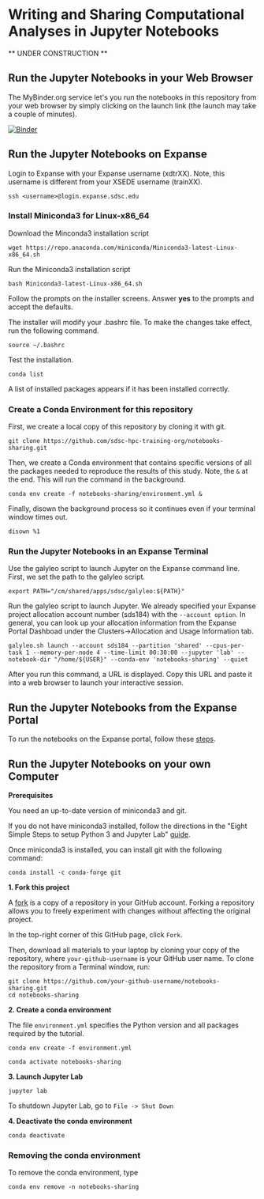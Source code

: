 # Writing and Sharing Computational Analyses in Jupyter Notebooks

** UNDER CONSTRUCTION **

## Run the Jupyter Notebooks in your Web Browser

The MyBinder.org service let's you run the notebooks in this repository from your web browser by simply clicking on the launch link (the launch may take a couple of minutes).

[![Binder](https://mybinder.org/badge_logo.svg)](https://mybinder.org/v2/gh/sdsc-hpc-training-org/notebooks-sharing/main?urlpath=lab)

## Run the Jupyter Notebooks on Expanse
Login to Expanse with your Expanse username (xdtrXX). Note, this username is different from your XSEDE username (trainXX).

```
ssh <username>@login.expanse.sdsc.edu
```

### Install Miniconda3 for Linux-x86_64
Download the Minconda3 installation script

```
wget https://repo.anaconda.com/miniconda/Miniconda3-latest-Linux-x86_64.sh
```
Run the Miniconda3 installation script
```
bash Miniconda3-latest-Linux-x86_64.sh
```
Follow the prompts on the installer screens. Answer **yes** to the prompts and accept the defaults.

The installer will modify your .bashrc file. To make the changes take effect, run the following command.
```
source ~/.bashrc
```

Test the installation.
```
conda list
```
A list of installed packages appears if it has been installed correctly.


### Create a Conda Environment for this repository
First, we create a local copy of this repository by cloning it with git.
```
git clone https://github.com/sdsc-hpc-training-org/notebooks-sharing.git
```

Then, we create a Conda environment that contains specific versions of all the packages needed to reproduce the results of this study. Note, the `&` at the end. This will run the command in the background.
```
conda env create -f notebooks-sharing/environment.yml &
```
Finally, disown the background process so it continues even if your terminal window times out.
```
disown %1
```

### Run the Jupyter Notebooks in an Expanse Terminal

Use the galyleo script to launch Jupyter on the Expanse command line. First, we set the path to the galyleo script.

```
export PATH="/cm/shared/apps/sdsc/galyleo:${PATH}"
```

Run the galyleo script to launch Jupyter. We already specified your Expanse project allocation account number (sds184) with the `--account option`. In general, you can look up your allocation information from the Expanse Portal Dashboad under the Clusters->Allocation and Usage Information tab.

```
galyleo.sh launch --account sds184 --partition 'shared' --cpus-per-task 1 --memory-per-node 4 --time-limit 00:30:00 --jupyter 'lab' --notebook-dir "/home/${USER}" --conda-env 'notebooks-sharing' --quiet
```

After you run this command, a URL is displayed. Copy this URL and paste it into a web browser to launch your interactive session.

## Run the Jupyter Notebooks from the Expanse Portal

To run the notebooks on the Expanse portal, follow these [steps](docs/Expanse_portal.md).

## Run the Jupyter Notebooks on your own Computer

**Prerequisites**

You need an up-to-date version of miniconda3 and git. 

If you do not have miniconda3 installed, follow the directions in the "Eight Simple Steps to setup Python 3 and Jupyter Lab" [guide](https://github.com/pwrose/python-jupyter#eight-simple-steps-to-setup-python-3-and-jupyter-lab).

Once miniconda3 is installed, you can install git with the following command:
```
conda install -c conda-forge git
```
 
**1. Fork this project**

A [fork](https://help.github.com/en/articles/fork-a-repo) is a copy of a repository in your GitHub account. Forking a repository allows you to freely experiment with changes without affecting the original project.

In the top-right corner of this GitHub page, click ```Fork```.

Then, download all materials to your laptop by cloning your copy of the repository, where ```your-github-username``` is your GitHub user name. To clone the repository from a Terminal window, run:

```
git clone https://github.com/your-github-username/notebooks-sharing.git
cd notebooks-sharing
```

**2. Create a conda environment**

The file `environment.yml` specifies the Python version and all packages required by the tutorial. 
```
conda env create -f environment.yml
```

```
conda activate notebooks-sharing
```

**3. Launch Jupyter Lab**
```
jupyter lab
```

To shutdown Jupyter Lab, go to `File -> Shut Down`

**4. Deactivate the conda environment**

```
conda deactivate
```

### Removing the conda environment

To remove the conda environment, type
```
conda env remove -n notebooks-sharing
```



